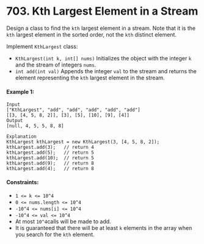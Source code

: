 # 703. Kth Largest Element in a Stream

Design a class to find the `kth` largest element in a stream. Note that it is the `kth` largest element in the sorted order, not the `kth` distinct element.

Implement `KthLargest` class:

+ `KthLargest(int k, int[] nums)` Initializes the object with the integer `k` and the stream of integers `nums`.
+ `int add(int val)` Appends the integer `val` to the stream and returns the element representing the `kth` largest element in the stream.
 
#### Example 1:

```
Input
["KthLargest", "add", "add", "add", "add", "add"]
[[3, [4, 5, 8, 2]], [3], [5], [10], [9], [4]]
Output
[null, 4, 5, 5, 8, 8]

Explanation
KthLargest kthLargest = new KthLargest(3, [4, 5, 8, 2]);
kthLargest.add(3);   // return 4
kthLargest.add(5);   // return 5
kthLargest.add(10);  // return 5
kthLargest.add(9);   // return 8
kthLargest.add(4);   // return 8
``` 

#### Constraints:

+ `1 <= k <= 10^4`
+ `0 <= nums.length <= 10^4`
+ `-10^4 <= nums[i] <= 10^4`
+ `-10^4 <= val <= 10^4`
+ At most `10^4`calls will be made to add.
+ It is guaranteed that there will be at least `k` elements in the array when you search for the `kth` element.